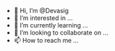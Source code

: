 - 👋 Hi, I’m @Devasig
- 👀 I’m interested in ...
- 🌱 I’m currently learning ...
- 💞️ I’m looking to collaborate on ...
- 📫 How to reach me ...

<!---
Devasig/Devasig is a ✨ special ✨ repository because its `README.md` (this file) appears on your GitHub profile.
You can click the Preview link to take a look at your changes.
---
